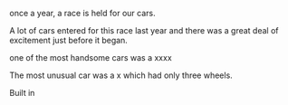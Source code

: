 once a year, a race is held for our cars.

A lot of cars entered for this race last year and there was a great deal of excitement just before it began.

one of the most handsome cars was a xxxx

The most unusual car was a x which had only three wheels.

Built in 